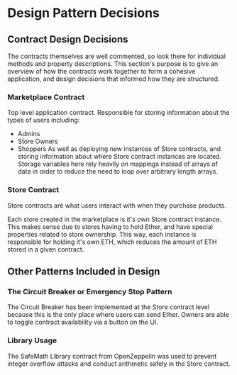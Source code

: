 # Design Pattern Decisions

## Contract Design Decisions
 The contracts themselves are well commented, so look there for individual methods and property descriptions. This section's purpose is to give an overview of how the contracts work together to form a cohesive application, and design decisions that informed how they are structured.

### Marketplace Contract
Top level application contract. Responsible for storing information about the types of users including:
- Admins
- Store Owners
- Shoppers
As well as deploying new instances of Store contracts, and storing information about where Store contract instances are located. Storage variables here rely heavily on mappings instead of arrays of data in order to reduce the need to loop over arbitrary length arrays.


### Store Contract
Store contracts are what users interact with when they purchase products.

Each store created in the marketplace is it's own Store contract instance. This makes sense due to stores having to hold Ether, and have special properties related to store ownership. This way, each instance is responsible for holding it's own ETH, which reduces the amount of ETH stored in a given contract. 

## Other Patterns Included in Design

### The Circuit Breaker or Emergency Stop Pattern
The Circuit Breaker has been implemented at the Store contract level because this is the only place where users can send Ether. Owners are able to toggle contract availability via a button on the UI.

### Library Usage
The SafeMath Library contract from OpenZeppelin was used to prevent integer overflow attacks and conduct arithmetic safely in the Store contract.